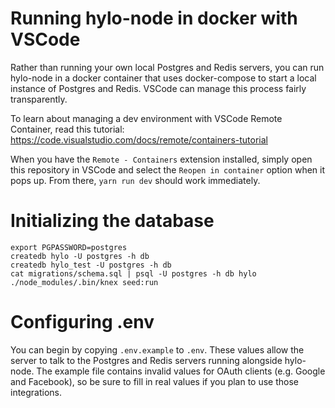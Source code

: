 # Running hylo-node in docker with VSCode

Rather than running your own local Postgres and Redis servers, you can run
hylo-node in a docker container that uses docker-compose to start a local
instance of Postgres and Redis. VSCode can manage this process fairly
transparently.

To learn about managing a dev environment with VSCode Remote Container, read
this tutorial: https://code.visualstudio.com/docs/remote/containers-tutorial

When you have the `Remote - Containers` extension installed, simply open this
repository in VSCode and select the `Reopen in container` option when it pops
up. From there, `yarn run dev` should work immediately.


# Initializing the database

```
export PGPASSWORD=postgres
createdb hylo -U postgres -h db
createdb hylo_test -U postgres -h db
cat migrations/schema.sql | psql -U postgres -h db hylo
./node_modules/.bin/knex seed:run
```


# Configuring .env

You can begin by copying `.env.example` to `.env`. These values allow the server
to talk to the Postgres and Redis servers running alongside hylo-node. The
example file contains invalid values for OAuth clients (e.g. Google and
Facebook), so be sure to fill in real values if you plan to use those
integrations.
